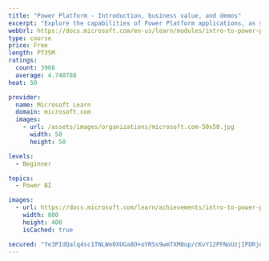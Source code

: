 ```yaml
---
title: "Power Platform - Introduction, business value, and demos"
excerpt: "Explore the capabilities of Power Platform applications, as seen in demonstrations and customer case studies."
webUrl: https://docs.microsoft.com/en-us/learn/modules/intro-to-power-platform-mba/
type: course
price: Free
length: PT35M
ratings:
  count: 3908
  average: 4.740788
heat: 50

provider:
  name: Microsoft Learn
  domain: microsoft.com
  images:
    - url: /assets/images/organizations/microsoft.com-50x50.jpg
      width: 50
      height: 50

levels:
  - Beginner

topics:
  - Power BI

images:
  - url: https://docs.microsoft.com/learn/achievements/intro-to-power-platform-social.png
    width: 800
    height: 400
    isCached: true

secured: "Ye3PIdQalq4sc1TNLWe0XUGa8O+oYRSs9wmTXM0op/cKvY12PFNoUzjIPDRjnFsEWp8moe6O4gnTkZ5Uiy2xPz9bARWoF2dh5yFXDjxh36nrgZP2QqnIz8+3EU+4XaOq/PBKwOOCJvxlJWUyh3XtQilf9IdwFMHDxIA16hFcLF+X789zLaLp/C3lccZ6pemB5IBVIOpssm42kkaHYc+wx3D5CTq3LZQtHy7O9HUBhPsyiKuzTCxgILjr/9aRZU/tuKyNFGd2GhIXQOlPdZl3BUjLJGDRkIJ1CFIPZUEPyOlgmP6OF700MIaqJUOyePZdY5OWjyFzZuCgVcuYVah/Q5qGHz17nZou1VlKWBYBpmb8Cj+ePzb1/L/7b8IV4OqnXidwZBvAd0P8rFwYj7cGMOunq4OyTHZ2ejhF71qi69Y=;L25R1UlfZqbvZohJgUIbTw=="
---
```


